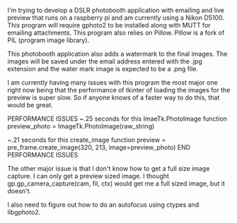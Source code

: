 I'm trying to develop a DSLR photobooth application with emailing and live preview
that runs on a raspberry pi and am currently using a Nikon D5100. This program 
will require gphoto2 to be installed along with MUTT for emailing attachments. 
This program also relies on Pillow. Pillow is a fork of PIL (program image library). 

This photobooth application also adds a watermark to the final images. The images
will be saved under the email address entered with the .jpg extension and
the water mark image is expected to be a .png file. 

I am currently having many issues with this program the most major one right now 
being that the performance of tkinter of loading the images for the preview is 
super slow. So if anyone knows of a faster way to do this, that would be great. 

PERFORMANCE ISSUES
~.25 seconds for this ImaeTk.PhotoImage function 
preview_photo = ImageTk.PhotoImage(raw_string) 

~.21 seconds for this create_image function 
preview = pre_frame.create_image(320, 213, image=preview_photo) 
END PERFORMANCE ISSUES

The other major issue is that I don't know how to get a full size image capture. I can only
get a preview sized image. I thought gp.gp_camera_capture(cam, fil, ctx) would get me a 
full sized image, but it doesn't. 

I also need to figure out how to do an autofocus using ctypes and libgphoto2.